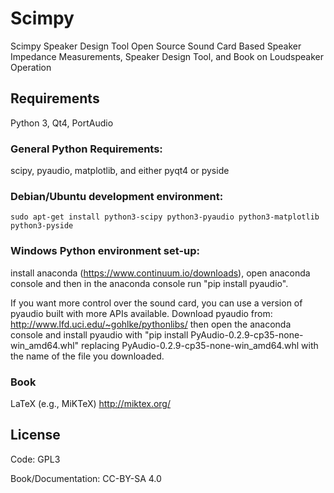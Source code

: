 # Scimpy
Scimpy Speaker Design Tool
Open Source Sound Card Based Speaker Impedance Measurements, Speaker Design Tool, and Book on Loudspeaker Operation

## Requirements
Python 3, Qt4, PortAudio

### General Python Requirements:

scipy, pyaudio, matplotlib, and either pyqt4 or pyside

### Debian/Ubuntu development environment:

```
sudo apt-get install python3-scipy python3-pyaudio python3-matplotlib python3-pyside
```

### Windows Python environment set-up:

install anaconda (https://www.continuum.io/downloads), open anaconda console and then in the anaconda console run "pip install pyaudio".

If you want more control over the sound card, you can use a version of pyaudio built with more APIs available. Download pyaudio from:
http://www.lfd.uci.edu/~gohlke/pythonlibs/ then open the anaconda console and install pyaudio
with "pip install PyAudio-0.2.9-cp35-none-win_amd64.whl"
replacing PyAudio-0.2.9-cp35-none-win_amd64.whl with the name of the file you downloaded.


### Book
LaTeX (e.g., MiKTeX)
http://miktex.org/

## License
Code: GPL3

Book/Documentation: CC-BY-SA 4.0
